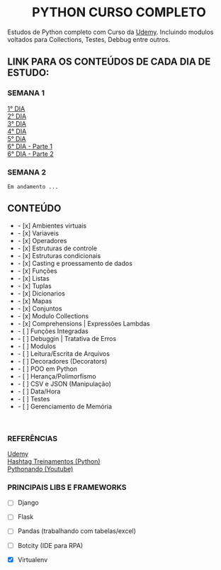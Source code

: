 <h1 align="center">PYTHON CURSO COMPLETO</h1>

Estudos de Python completo com Curso da <a href="https://www.udemy.com" target="_blank">Udemy</a>. Incluindo modulos voltados para Collections, Testes, Debbug entre outros.

## LINK PARA OS CONTEÚDOS DE CADA DIA DE ESTUDO:

### SEMANA 1

<a href="https://github.com/CamiloCCarvalho/python/blob/master/studies/week1/day1/main.py">
    1° DIA
</a>
<br/>

<a href="https://github.com/CamiloCCarvalho/python/blob/master/studies/week1/day2/main.py">
    2° DIA
</a>
<br/>

<a href="https://github.com/CamiloCCarvalho/python/blob/master/studies/week1/day3/main.py">
    3° DIA
</a>
<br/>

<a href="https://github.com/CamiloCCarvalho/python/blob/master/studies/week1/day4/main.py">
    4° DIA
</a>
<br/>

<a href="https://github.com/CamiloCCarvalho/python/blob/master/studies/week1/day5/main.py">
    5° DiA
</a>
<br/>

<a href="https://github.com/CamiloCCarvalho/python/blob/master/studies/week1/day6/main.py">
    6° DIA - Parte 1
</a>
<br/>
<a href="https://github.com/CamiloCCarvalho/python/blob/master/studies/week1/day6/main2.py">
    6° DIA - Parte 2
</a>
<br/>

### SEMANA 2
    Em andamento ...

## CONTEÚDO

<ul>
    <li> - [x] Ambientes virtuais</li>
    <li> - [x] Variaveis</li>
    <li> - [x] Operadores</li>
    <li> - [x] Estruturas de controle</li>
    <li> - [x] Estruturas condicionais</li>
    <li> - [x] Casting e proessamento de dados</li>
    <li> - [x] Funções</li>
    <li> - [x] Listas</li>
    <li> - [x] Tuplas</li>
    <li> - [x] Dicionarios</li>
    <li> - [x] Mapas</li>
    <li> - [x] Conjuntos</li>
    <li> - [x] Modulo Collections</li>
    <li> - [x] Comprehensions | Expressões Lambdas</li>
    <li> - [ ] Funções Integradas</li>
    <li> - [ ] Debuggin | Tratativa de Erros</li>
    <li> - [ ] Modulos</li>
    <li> - [ ] Leitura/Escrita de Arquivos</li>
    <li> - [ ] Decoradores (Decorators)</li>
    <li> - [ ] POO em Python</li>
    <li> - [ ] Herança/Polimorfismo</li>
    <li> - [ ] CSV e JSON (Manipulação)</li>
    <li> - [ ] Data/Hora</li>
    <li> - [ ] Testes</li>
    <li> - [ ] Gerenciamento de Memória</li>
</ul>
<br/>

### REFERÊNCIAS

<a href="https://www.udemy.com/" target="_blank">
    Udemy
</a>
<br/>
<a href="https://www.hashtagtreinamentos.com/" target="_blank">
    Hashtag Treinamentos (Python)
</a>
<br/>
<a href="https://www.youtube.com/@pythonando" target="_blank">
    Pythonando (Youtube)
</a>

<br/>

### PRINCIPAIS LIBS E FRAMEWORKS

   - [ ] Django
   - [ ] Flask
   - [ ] Pandas (trabalhando com tabelas/excel)
   - [ ] Botcity (IDE para RPA)
   - [x] Virtualenv

